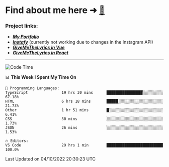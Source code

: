 # Find about me here ➜ [🧑](https://pauabella.dev)

### Project links:
- ***[My Portfolio](https://pauabella.dev)***
- ***[Instafy](https://instafy.me)*** (currently not working due to changes in the Instagram API)
- ***[GiveMeTheLyrics in Vue](https://lyrics.pauabella.dev)***
- ***[GiveMeTheLyrics in React](https://pauabella.dev/GiveMeTheLyrics)***

---
<!--START_SECTION:waka-->
![Code Time](http://img.shields.io/badge/Code%20Time-1%2C509%20hrs%2027%20mins-blue)

📊 **This Week I Spent My Time On** 

```text
💬 Programming Languages: 
TypeScript               19 hrs 30 mins      ████████████████░░░░░░░░░   67.18% 
HTML                     6 hrs 18 mins       █████░░░░░░░░░░░░░░░░░░░░   21.73% 
Other                    1 hr 51 mins        █░░░░░░░░░░░░░░░░░░░░░░░░   6.41% 
CSS                      30 mins             ░░░░░░░░░░░░░░░░░░░░░░░░░   1.73% 
JSON                     26 mins             ░░░░░░░░░░░░░░░░░░░░░░░░░   1.53%

🔥 Editors: 
VS Code                  29 hrs 1 min        █████████████████████████   100.0%

```


 Last Updated on 04/10/2022 20:30:23 UTC
<!--END_SECTION:waka-->
